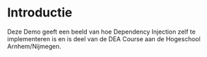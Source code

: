# Introductie
Deze Demo geeft een beeld van hoe Dependency Injection zelf te implementeren is en is deel van de DEA Course aan de 
Hogeschool Arnhem/Nijmegen. 


